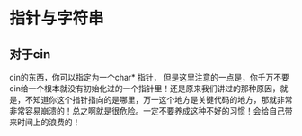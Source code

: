 # 指针与字符串

## 对于cin

cin的东西，你可以指定为一个char* 指针， 但是这里注意的一点是，你千万不要cin给一个根本就没有初始化过的一个指针里！还是原来我们讲过的那种原因，就是，不知道你这个指针指向的是哪里，万一这个地方是关键代码的地方，那就非常非常容易崩溃的！总之啊就是很危险。一定不要养成这种不好的习惯！会给自己带来时间上的浪费的！
